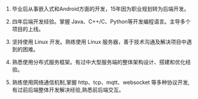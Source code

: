 1. 毕业后从事嵌入式和Android方面的开发，15年因为职业规划转为后端开发。

2. 四年后端开发经验。掌握 Java、C++/C、Python等开发编程语言。主导多个项目的上线。

3. 坚持使用 Linux 开发。熟练使用 Linux 服务器，善于技术沟通及解决项目中遇到的困难。

4. 熟悉使用分布式服务框架。有过中大型服务端的整体架构设计、搭建和优化经验。

5. 熟练使用网络通信机制,掌握 http、tcp、mqtt、websocket 等多种协议开发,有过前后端整体开发解决经验,熟悉前后端交互。
